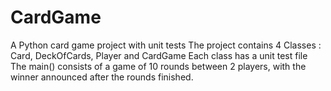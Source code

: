 # CardGame
A Python card game project with unit tests
The project contains 4 Classes : Card, DeckOfCards, Player and CardGame
Each class has a unit test file
The main() consists of a game of 10 rounds between 2 players, with the winner announced after the rounds finished.
